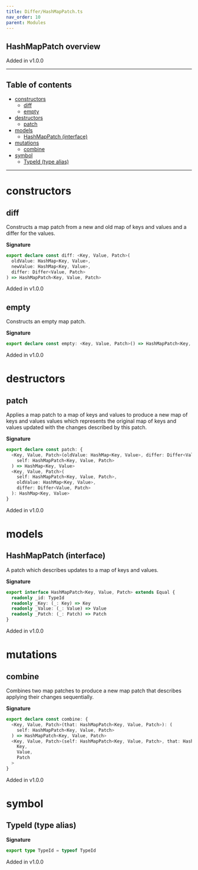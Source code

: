 ```yaml
---
title: Differ/HashMapPatch.ts
nav_order: 10
parent: Modules
---
```


## HashMapPatch overview

Added in v1.0.0

---

<h2 class="text-delta">Table of contents</h2>

- [constructors](#constructors)
  - [diff](#diff)
  - [empty](#empty)
- [destructors](#destructors)
  - [patch](#patch)
- [models](#models)
  - [HashMapPatch (interface)](#hashmappatch-interface)
- [mutations](#mutations)
  - [combine](#combine)
- [symbol](#symbol)
  - [TypeId (type alias)](#typeid-type-alias)

---

# constructors

## diff

Constructs a map patch from a new and old map of keys and values and a
differ for the values.

**Signature**

```ts
export declare const diff: <Key, Value, Patch>(
  oldValue: HashMap<Key, Value>,
  newValue: HashMap<Key, Value>,
  differ: Differ<Value, Patch>
) => HashMapPatch<Key, Value, Patch>
```

Added in v1.0.0

## empty

Constructs an empty map patch.

**Signature**

```ts
export declare const empty: <Key, Value, Patch>() => HashMapPatch<Key, Value, Patch>
```

Added in v1.0.0

# destructors

## patch

Applies a map patch to a map of keys and values to produce a new map of
keys and values values which represents the original map of keys and
values updated with the changes described by this patch.

**Signature**

```ts
export declare const patch: {
  <Key, Value, Patch>(oldValue: HashMap<Key, Value>, differ: Differ<Value, Patch>): (
    self: HashMapPatch<Key, Value, Patch>
  ) => HashMap<Key, Value>
  <Key, Value, Patch>(
    self: HashMapPatch<Key, Value, Patch>,
    oldValue: HashMap<Key, Value>,
    differ: Differ<Value, Patch>
  ): HashMap<Key, Value>
}
```

Added in v1.0.0

# models

## HashMapPatch (interface)

A patch which describes updates to a map of keys and values.

**Signature**

```ts
export interface HashMapPatch<Key, Value, Patch> extends Equal {
  readonly _id: TypeId
  readonly _Key: (_: Key) => Key
  readonly _Value: (_: Value) => Value
  readonly _Patch: (_: Patch) => Patch
}
```

Added in v1.0.0

# mutations

## combine

Combines two map patches to produce a new map patch that describes
applying their changes sequentially.

**Signature**

```ts
export declare const combine: {
  <Key, Value, Patch>(that: HashMapPatch<Key, Value, Patch>): (
    self: HashMapPatch<Key, Value, Patch>
  ) => HashMapPatch<Key, Value, Patch>
  <Key, Value, Patch>(self: HashMapPatch<Key, Value, Patch>, that: HashMapPatch<Key, Value, Patch>): HashMapPatch<
    Key,
    Value,
    Patch
  >
}
```

Added in v1.0.0

# symbol

## TypeId (type alias)

**Signature**

```ts
export type TypeId = typeof TypeId
```

Added in v1.0.0
